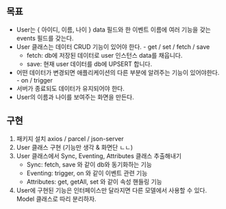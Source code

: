 ## 목표

- User는 { 아이디, 이름, 나이 } data 필드와 한 이벤트 이름에 여러 기능을 갖는 events 필드를 갖는다.
- User 클래스는 데이터 CRUD 기능이 있어야 한다. - get / set / fetch / save
  - fetch: db에 저장된 데이터로 user 인스턴스 data를 채웁니다.
  - save: 현재 user 데이터를 db에 UPSERT 합니다.
- 어떤 데이터가 변경되면 애플리케이션의 다른 부분에 알려주는 기능이 있어야한다. - on / trigger
- 서버가 종료되도 데이터가 유지되어야 한다.
- User의 이름과 나이를 보여주는 화면을 만든다.

## 구현

1. 패키지 설치 axios / parcel / json-server
2. User 클래스 구현 (기능만 생각 & 화면단 ㄴㄴ)
3. User 클래스에서 Sync, Eventing, Attributes 클래스 추출해내기
   - Sync: fetch, save 와 같이 db와 동기화하는 기능
   - Eventing: trigger, on 와 같이 이벤트 관련 기능
   - Attributes: get, getAll, set 와 같이 속성 핸들링 기능
4. User에 구현된 기능은 인터페이스만 달라지면 다른 모델에서 사용할 수 있다. Model 클래스로 따리 분리하자.
